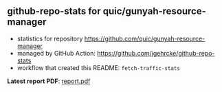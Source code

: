 ## github-repo-stats for quic/gunyah-resource-manager

- statistics for repository https://github.com/quic/gunyah-resource-manager
- managed by GitHub Action: https://github.com/jgehrcke/github-repo-stats
- workflow that created this README: `fetch-traffic-stats`

**Latest report PDF**: [report.pdf](https://github.com/njjetha/OSDO/raw/github-repo-stats/quic/gunyah-resource-manager/latest-report/report.pdf)


